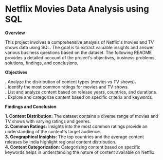 # Netflix Movies Data Analysis using SQL

**Overview** <br> 

This project involves a comprehensive analysis of Netflix's movies and TV shows data using SQL. The goal is to extract valuable insights and answer various business questions based on the dataset. The following README provides a detailed account of the project's objectives, business problems, solutions, findings, and conclusions.

**Objectives**<br> 

**.** Analyze the distribution of content types (movies vs TV shows).<br>
**.** Identify the most common ratings for movies and TV shows.<br>
**.** List and analyze content based on release years, countries, and durations.<br>
**.** Explore and categorize content based on specific criteria and keywords.<br>

**Findings and Conclusion** <br>

**1. Content Distribution:** The dataset contains a diverse range of movies and TV shows with varying ratings and genres.<br>
**2. Common Ratings:** Insights into the most common ratings provide an understanding of the content's target audience.<br>
**3. Geographical Insights:** The top countries and the average content releases by India highlight regional content distribution.<br>
**4. Content Categorization:** Categorizing content based on specific keywords helps in understanding the nature of content available on Netflix.<br>
